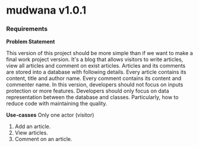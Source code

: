 mudwana v1.0.1
==============

<h3>Requirements</h3>
<strong>Problem Statement</strong>
<p>This version of this project should be more simple than if we want to make a final work project version. It's a blog that allows visitors to write articles, view all articles and comment on exist articles. Articles and its comments are stored into a database with following details. Every article contains its content, title and author name. Every comment contains its content and commenter name. In this version, developers should not focus on inputs protection or more features. Developers should only focus on data representation between the database and classes. Particularly, how to reduce code with maintaining the quality.</p>



<strong>Use-casses</strong>
Only one actor (visitor)
1. Add an article.
2. View articles.
3. Comment on an article.
